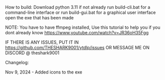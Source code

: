How to build:
Download python 3.11 if not already
run build-cli.bat for a command-line interface or run build-gui.bat for a graphical user interface
open the exe that has been made

NOTE:
You have to have ffmpeg installed, Use this tutorial to help you if you dont already know https://www.youtube.com/watch?v=JR36oH35Fgg

IF THERE IS ANY ISSUES, PUT IT IN https://github.com/THESHARK9001/ytdlp/issues OR MESSAGE ME ON DISCORD @ theshark9001


Changelog:

Nov 9, 2024 -
Added icons to the exe
